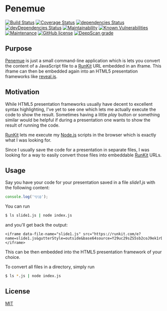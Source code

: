 # Penemue

[![Build Status](https://travis-ci.com/kyusu/Penemue.svg?branch=master)](https://travis-ci.com/kyusu/Penemue)
[![Coverage Status](https://coveralls.io/repos/github/kyusu/Penemue/badge.svg?branch=master)](https://coveralls.io/github/kyusu/Penemue?branch=master)
[![dependencies Status](https://david-dm.org/kyusu/Penemue/status.svg)](https://david-dm.org/kyusu/Penemue)
[![devDependencies Status](https://david-dm.org/kyusu/Penemue/dev-status.svg)](https://david-dm.org/kyusu/Penemue?type=dev)
[![Maintainability](https://api.codeclimate.com/v1/badges/c2b6971343ff284370af/maintainability)](https://codeclimate.com/github/kyusu/Penemue/maintainability)
[![Known Vulnerabilities](https://snyk.io/test/github/kyusu/Penemue/badge.svg)](https://snyk.io/test/github/kyusu/Penemue)
[![Maintenance](https://img.shields.io/badge/Maintained%3F-yes-green.svg)](https://github.com/kyusu/Penemue/graphs/commit-activity)
[![GitHub license](https://img.shields.io/github/license/kyusu/Penemue.svg)](https://github.com/kyusu/Penemue/blob/master/LICENSE)
[![DeepScan grade](https://deepscan.io/api/teams/10488/projects/13333/branches/220794/badge/grade.svg)](https://deepscan.io/dashboard#view=project&tid=10488&pid=13333&bid=220794)



## Purpose
[Penemue](https://en.wikipedia.org/wiki/Penemue) is just a small command-line application which is lets you convert the content of a JavaScript file to a [RunKit](https://runkit.com/) URL embedded in an iframe.
This iframe can then be embedded again into an HTML5 presentation frameworks like [reveal.js](https://revealjs.com).

## Motivation
While HTML5 presentation frameworks usually have decent to excellent syntax highlighting, I've yet to see one which lets me actually execute the code to show the result. Sometimes having a little _play_ button or something similar would be helpful if during a presentation one wants to show the result of running the code.

[RunKit](https://runkit.com/) lets me execute my [Node.js](https://nodejs.org/) scripts in the browser which is exactly what I was looking for.

Since I usually save the code for a presentation in separate files, I was looking for a way to easily convert those files into embeddable [RunKit](https://runkit.com/) URLs.

## Usage

Say you have your code for your presentation saved in a file _slide1.js_ with the following content:
```JavaScript
console.log('פְּנִימִי');
```
You can run
```bash
$ ls slide1.js | node index.js
```
and you'll get back the output:
```
<iframe data-file-name="slide1.js" src="https://runkit.com/e?name=slide1.js&gutterStyle=outside&base64source=Y29uc29sZS5sb2coJ9ek1rDWvNeg1rTXmdee1rTXmScpOwo%3D"></iframe>
```

This can be then embedded into the HTML5 presentation framework of your choice.

To convert all files in a directory, simply run
```bash
$ ls *.js | node index.js
```


## License

  [MIT](LICENSE)
